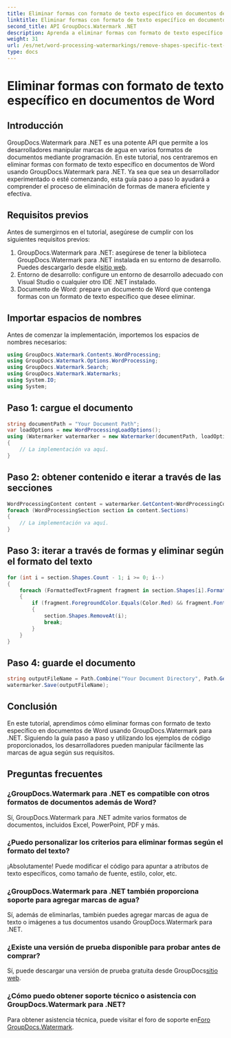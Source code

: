```yaml
---
title: Eliminar formas con formato de texto específico en documentos de Word
linktitle: Eliminar formas con formato de texto específico en documentos de Word
second_title: API GroupDocs.Watermark .NET
description: Aprenda a eliminar formas con formato de texto específico en documentos de Word usando GroupDocs.Watermark para .NET. Siga nuestra guía para la manipulación eficiente de marcas de agua.
weight: 31
url: /es/net/word-processing-watermarkings/remove-shapes-specific-text-formatting-word-docs/
type: docs
---
```

# Eliminar formas con formato de texto específico en documentos de Word

## Introducción
GroupDocs.Watermark para .NET es una potente API que permite a los desarrolladores manipular marcas de agua en varios formatos de documentos mediante programación. En este tutorial, nos centraremos en eliminar formas con formato de texto específico en documentos de Word usando GroupDocs.Watermark para .NET. Ya sea que sea un desarrollador experimentado o esté comenzando, esta guía paso a paso lo ayudará a comprender el proceso de eliminación de formas de manera eficiente y efectiva.
## Requisitos previos
Antes de sumergirnos en el tutorial, asegúrese de cumplir con los siguientes requisitos previos:
1.  GroupDocs.Watermark para .NET: asegúrese de tener la biblioteca GroupDocs.Watermark para .NET instalada en su entorno de desarrollo. Puedes descargarlo desde el[sitio web](https://releases.groupdocs.com/Watermark/net/).
2. Entorno de desarrollo: configure un entorno de desarrollo adecuado con Visual Studio o cualquier otro IDE .NET instalado.
3. Documento de Word: prepare un documento de Word que contenga formas con un formato de texto específico que desee eliminar.

## Importar espacios de nombres
Antes de comenzar la implementación, importemos los espacios de nombres necesarios:
```csharp
using GroupDocs.Watermark.Contents.WordProcessing;
using GroupDocs.Watermark.Options.WordProcessing;
using GroupDocs.Watermark.Search;
using GroupDocs.Watermark.Watermarks;
using System.IO;
using System;
```
## Paso 1: cargue el documento
```csharp
string documentPath = "Your Document Path";
var loadOptions = new WordProcessingLoadOptions();
using (Watermarker watermarker = new Watermarker(documentPath, loadOptions))
{
    // La implementación va aquí.
}
```
## Paso 2: obtener contenido e iterar a través de las secciones
```csharp
WordProcessingContent content = watermarker.GetContent<WordProcessingContent>();
foreach (WordProcessingSection section in content.Sections)
{
    // La implementación va aquí.
}
```
## Paso 3: iterar a través de formas y eliminar según el formato del texto
```csharp
for (int i = section.Shapes.Count - 1; i >= 0; i--)
{
    foreach (FormattedTextFragment fragment in section.Shapes[i].FormattedTextFragments)
    {
        if (fragment.ForegroundColor.Equals(Color.Red) && fragment.Font.FamilyName == "Arial")
        {
            section.Shapes.RemoveAt(i);
            break;
        }
    }
}
```
## Paso 4: guarde el documento
```csharp
string outputFileName = Path.Combine("Your Document Directory", Path.GetFileName(documentPath));
watermarker.Save(outputFileName);
```

## Conclusión
En este tutorial, aprendimos cómo eliminar formas con formato de texto específico en documentos de Word usando GroupDocs.Watermark para .NET. Siguiendo la guía paso a paso y utilizando los ejemplos de código proporcionados, los desarrolladores pueden manipular fácilmente las marcas de agua según sus requisitos.
## Preguntas frecuentes
### ¿GroupDocs.Watermark para .NET es compatible con otros formatos de documentos además de Word?
Sí, GroupDocs.Watermark para .NET admite varios formatos de documentos, incluidos Excel, PowerPoint, PDF y más.
### ¿Puedo personalizar los criterios para eliminar formas según el formato del texto?
¡Absolutamente! Puede modificar el código para apuntar a atributos de texto específicos, como tamaño de fuente, estilo, color, etc.
### ¿GroupDocs.Watermark para .NET también proporciona soporte para agregar marcas de agua?
Sí, además de eliminarlas, también puedes agregar marcas de agua de texto o imágenes a tus documentos usando GroupDocs.Watermark para .NET.
### ¿Existe una versión de prueba disponible para probar antes de comprar?
 Sí, puede descargar una versión de prueba gratuita desde GroupDocs[sitio web](https://releases.groupdocs.com/).
### ¿Cómo puedo obtener soporte técnico o asistencia con GroupDocs.Watermark para .NET?
 Para obtener asistencia técnica, puede visitar el foro de soporte en[Foro GroupDocs.Watermark](https://forum.groupdocs.com/c/watermark/19).